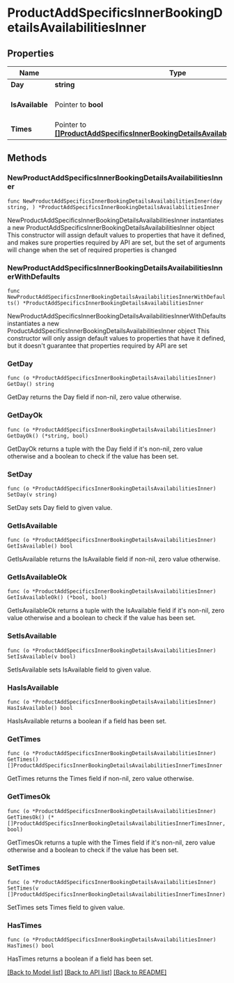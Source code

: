 # ProductAddSpecificsInnerBookingDetailsAvailabilitiesInner

## Properties

Name | Type | Description | Notes
------------ | ------------- | ------------- | -------------
**Day** | **string** |  | 
**IsAvailable** | Pointer to **bool** |  | [optional] [default to true]
**Times** | Pointer to [**[]ProductAddSpecificsInnerBookingDetailsAvailabilitiesInnerTimesInner**](ProductAddSpecificsInnerBookingDetailsAvailabilitiesInnerTimesInner.md) |  | [optional] 

## Methods

### NewProductAddSpecificsInnerBookingDetailsAvailabilitiesInner

`func NewProductAddSpecificsInnerBookingDetailsAvailabilitiesInner(day string, ) *ProductAddSpecificsInnerBookingDetailsAvailabilitiesInner`

NewProductAddSpecificsInnerBookingDetailsAvailabilitiesInner instantiates a new ProductAddSpecificsInnerBookingDetailsAvailabilitiesInner object
This constructor will assign default values to properties that have it defined,
and makes sure properties required by API are set, but the set of arguments
will change when the set of required properties is changed

### NewProductAddSpecificsInnerBookingDetailsAvailabilitiesInnerWithDefaults

`func NewProductAddSpecificsInnerBookingDetailsAvailabilitiesInnerWithDefaults() *ProductAddSpecificsInnerBookingDetailsAvailabilitiesInner`

NewProductAddSpecificsInnerBookingDetailsAvailabilitiesInnerWithDefaults instantiates a new ProductAddSpecificsInnerBookingDetailsAvailabilitiesInner object
This constructor will only assign default values to properties that have it defined,
but it doesn't guarantee that properties required by API are set

### GetDay

`func (o *ProductAddSpecificsInnerBookingDetailsAvailabilitiesInner) GetDay() string`

GetDay returns the Day field if non-nil, zero value otherwise.

### GetDayOk

`func (o *ProductAddSpecificsInnerBookingDetailsAvailabilitiesInner) GetDayOk() (*string, bool)`

GetDayOk returns a tuple with the Day field if it's non-nil, zero value otherwise
and a boolean to check if the value has been set.

### SetDay

`func (o *ProductAddSpecificsInnerBookingDetailsAvailabilitiesInner) SetDay(v string)`

SetDay sets Day field to given value.


### GetIsAvailable

`func (o *ProductAddSpecificsInnerBookingDetailsAvailabilitiesInner) GetIsAvailable() bool`

GetIsAvailable returns the IsAvailable field if non-nil, zero value otherwise.

### GetIsAvailableOk

`func (o *ProductAddSpecificsInnerBookingDetailsAvailabilitiesInner) GetIsAvailableOk() (*bool, bool)`

GetIsAvailableOk returns a tuple with the IsAvailable field if it's non-nil, zero value otherwise
and a boolean to check if the value has been set.

### SetIsAvailable

`func (o *ProductAddSpecificsInnerBookingDetailsAvailabilitiesInner) SetIsAvailable(v bool)`

SetIsAvailable sets IsAvailable field to given value.

### HasIsAvailable

`func (o *ProductAddSpecificsInnerBookingDetailsAvailabilitiesInner) HasIsAvailable() bool`

HasIsAvailable returns a boolean if a field has been set.

### GetTimes

`func (o *ProductAddSpecificsInnerBookingDetailsAvailabilitiesInner) GetTimes() []ProductAddSpecificsInnerBookingDetailsAvailabilitiesInnerTimesInner`

GetTimes returns the Times field if non-nil, zero value otherwise.

### GetTimesOk

`func (o *ProductAddSpecificsInnerBookingDetailsAvailabilitiesInner) GetTimesOk() (*[]ProductAddSpecificsInnerBookingDetailsAvailabilitiesInnerTimesInner, bool)`

GetTimesOk returns a tuple with the Times field if it's non-nil, zero value otherwise
and a boolean to check if the value has been set.

### SetTimes

`func (o *ProductAddSpecificsInnerBookingDetailsAvailabilitiesInner) SetTimes(v []ProductAddSpecificsInnerBookingDetailsAvailabilitiesInnerTimesInner)`

SetTimes sets Times field to given value.

### HasTimes

`func (o *ProductAddSpecificsInnerBookingDetailsAvailabilitiesInner) HasTimes() bool`

HasTimes returns a boolean if a field has been set.


[[Back to Model list]](../README.md#documentation-for-models) [[Back to API list]](../README.md#documentation-for-api-endpoints) [[Back to README]](../README.md)


